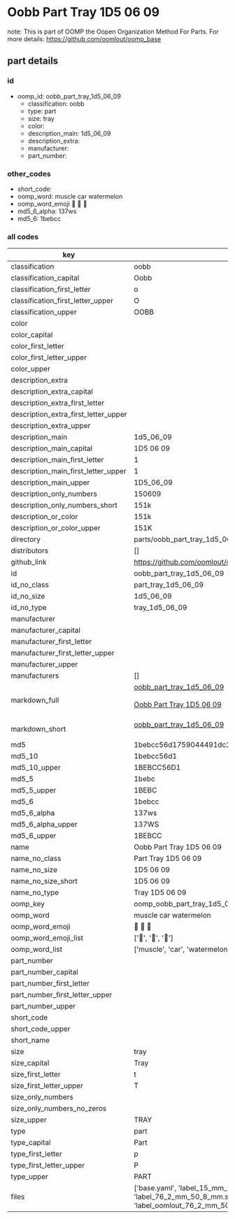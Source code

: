 # Oobb Part Tray 1D5 06 09  

note: This is part of OOMP the Oopen Organization Method For Parts. For more details: https://github.com/oomlout/oomp_base

##  part details





### id
* oomp_id: oobb_part_tray_1d5_06_09
  * classification: oobb
  * type: part
  * size: tray
  * color: 
  * description_main: 1d5_06_09
  * description_extra: 
  * manufacturer: 
  * part_number: 

### other_codes
* short_code: 
* oomp_word: muscle car watermelon
* oomp_word_emoji :muscle: :car: :watermelon:
* md5_6_alpha: 137ws
* md5_6: 1bebcc

### all codes 
| key | value |  
| --- | --- |  
| classification | oobb |  
| classification_capital | Oobb |  
| classification_first_letter | o |  
| classification_first_letter_upper | O |  
| classification_upper | OOBB |  
| color |  |  
| color_capital |  |  
| color_first_letter |  |  
| color_first_letter_upper |  |  
| color_upper |  |  
| description_extra |  |  
| description_extra_capital |  |  
| description_extra_first_letter |  |  
| description_extra_first_letter_upper |  |  
| description_extra_upper |  |  
| description_main | 1d5_06_09 |  
| description_main_capital | 1D5 06 09 |  
| description_main_first_letter | 1 |  
| description_main_first_letter_upper | 1 |  
| description_main_upper | 1D5_06_09 |  
| description_only_numbers | 150609 |  
| description_only_numbers_short | 151k |  
| description_or_color | 151k |  
| description_or_color_upper | 151K |  
| directory | parts/oobb_part_tray_1d5_06_09 |  
| distributors | [] |  
| github_link | https://github.com/oomlout/oomlout_oomp_part_src/tree/main/parts/oobb_part_tray_1d5_06_09/working |  
| id | oobb_part_tray_1d5_06_09 |  
| id_no_class | part_tray_1d5_06_09 |  
| id_no_size | 1d5_06_09 |  
| id_no_type | tray_1d5_06_09 |  
| manufacturer |  |  
| manufacturer_capital |  |  
| manufacturer_first_letter |  |  
| manufacturer_first_letter_upper |  |  
| manufacturer_upper |  |  
| manufacturers | [] |  
| markdown_full | [oobb_part_tray_1d5_06_09](https://github.com/oomlout/oomlout_oomp_part_src/tree/main/parts/oobb_part_tray_1d5_06_09/working)<br>[](https://github.com/oomlout/oomlout_oomp_part_src/tree/main/parts/oobb_part_tray_1d5_06_09/working)<br>[Oobb Part Tray 1D5 06 09](https://github.com/oomlout/oomlout_oomp_part_src/tree/main/parts/oobb_part_tray_1d5_06_09/working)<br><br> |  
| markdown_short | [oobb_part_tray_1d5_06_09](https://github.com/oomlout/oomlout_oomp_part_src/tree/main/parts/oobb_part_tray_1d5_06_09/working)<br><br> |  
| md5 | 1bebcc56d1759044491dc2fb4d15c9e4 |  
| md5_10 | 1bebcc56d1 |  
| md5_10_upper | 1BEBCC56D1 |  
| md5_5 | 1bebc |  
| md5_5_upper | 1BEBC |  
| md5_6 | 1bebcc |  
| md5_6_alpha | 137ws |  
| md5_6_alpha_upper | 137WS |  
| md5_6_upper | 1BEBCC |  
| name | Oobb Part Tray 1D5 06 09 |  
| name_no_class | Part Tray 1D5 06 09 |  
| name_no_size | 1D5 06 09 |  
| name_no_size_short | 1D5 06 09 |  
| name_no_type | Tray 1D5 06 09 |  
| oomp_key | oomp_oobb_part_tray_1d5_06_09 |  
| oomp_word | muscle car watermelon |  
| oomp_word_emoji | :muscle: :car: :watermelon: |  
| oomp_word_emoji_list | [':muscle:', ':car:', ':watermelon:'] |  
| oomp_word_list | ['muscle', 'car', 'watermelon'] |  
| part_number |  |  
| part_number_capital |  |  
| part_number_first_letter |  |  
| part_number_first_letter_upper |  |  
| part_number_upper |  |  
| short_code |  |  
| short_code_upper |  |  
| short_name |  |  
| size | tray |  
| size_capital | Tray |  
| size_first_letter | t |  
| size_first_letter_upper | T |  
| size_only_numbers |  |  
| size_only_numbers_no_zeros |  |  
| size_upper | TRAY |  
| type | part |  
| type_capital | Part |  
| type_first_letter | p |  
| type_first_letter_upper | P |  
| type_upper | PART |  
| files | ['base.yaml', 'label_15_mm_30_mm.pdf', 'label_15_mm_30_mm.svg', 'label_76_2_mm_50_8_mm.pdf', 'label_76_2_mm_50_8_mm.svg', 'label_oomlout_76_2_mm_50_8_mm.pdf', 'label_oomlout_76_2_mm_50_8_mm.svg', 'readme.md', 'working.json', 'working.yaml'] |  
